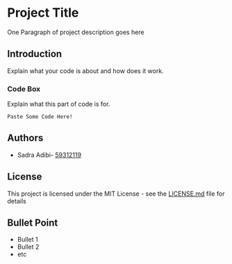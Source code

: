 # Project Title

One Paragraph of project description goes here

## Introduction

Explain what your code is about and how does it work.


### Code Box 

Explain what this part of code is for.

```
Paste Some Code Here!
```

 

## Authors

* Sadra Adibi- [59312119](https://github.com/sadraadibi)

## License

This project is licensed under the MIT License - see the [LICENSE.md](LICENSE.md) file for details

## Bullet Point

* Bullet 1
* Bullet 2
* etc
